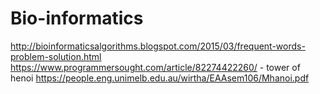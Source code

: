 # Bio-informatics
http://bioinformaticsalgorithms.blogspot.com/2015/03/frequent-words-problem-solution.html
https://www.programmersought.com/article/82274422260/ - tower of henoi 
https://people.eng.unimelb.edu.au/wirtha/EAAsem106/Mhanoi.pdf 
